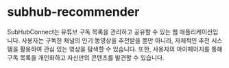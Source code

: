 # subhub-recommender
SubHubConnect는 유튜브 구독 목록을 관리하고 공유할 수 있는 웹 애플리케이션입니다. 사용자는 구독한 채널의 인기 동영상을 추천받을 뿐만 아니라, 자체적인 추천 시스템을 활용하여 관심 있는 영상을 탐색할 수 있습니다. 또한, 사용자의 마이페이지를 통해 구독 목록을 개인화하고 자신만의 콘텐츠를 발견할 수 있습니다.
